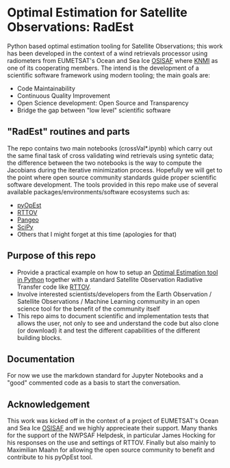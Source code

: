 
# Optimal Estimation for Satellite Observations: RadEst

Python based optimal estimation tooling for Satellite Observations; this work has
been developed in the context of a wind retrievals processor using radiometers from 
EUMETSAT's Ocean and Sea Ice [OSISAF](https://osi-saf.eumetsat.int/) where [KNMI]() as one of its cooperating members. The intend 
is the development of a scientific software framework using modern tooling; the main 
goals are:
- Code Maintainability
- Continuous Quality Improvement
- Open Science development: Open Source and Transparency
- Bridge the gap between "low level" scientific software 

## "RadEst" routines and parts

The repo contains two main notebooks (crossVal*.ipynb) which carry out the same final 
task of cross validating wind retrievals using syntetic data; the difference between
the two notebooks is the way to compute the Jacobians during the iterative minimization process.
Hopefully we will get to the point where open source community standards guide proper scientific software development.
The tools provided in this repo make use of several available packages/environments/software ecosystems such as:

- [pyOpEst](https://github.com/maahn/pyOptimalEstimation)
- [RTTOV](https://nwp-saf.eumetsat.int/site/software/rttov/)
- [Pangeo](https://pangeo.io/)
- [SciPy](https://www.scipy.org/)
- Others that I might forget at this time (apologies for that) 
 

## Purpose of this repo

- Provide a practical example on how to setup an [Optimal Estimation tool in Python](https://github.com/maahn/pyOptimalEstimation)
together with a standard Satellite Observation Radiative Transfer code like [RTTOV](https://nwp-saf.eumetsat.int/site/software/rttov/).
- Involve interested scientists/developers from the Earth Observation / Satellite Observations / Machine Learning community in an open science tool for the benefit of the community itself
- This repo aims to document scientific and implementation tests that allows the user, not only to see and understand the code but also clone (or download) it and test the different capabilities of the different building blocks.  


## Documentation

For now we use the markdown standard for Jupyter Notebooks and a "good" commented code as a basis to start the conversation.


## Acknowledgement

This work was kicked off in the context of a project of EUMETSAT's Ocean and Sea Ice [OSISAF](https://osi-saf.eumetsat.int/) and we highly apprecieate their support. Many thanks for the support of the NWPSAF Helpdesk, in particular James Hocking for his responses on the use and settings of RTTOV. Finally but also mainly to Maximilian Maahn for allowing the open source community to benefit and contribute to his pyOpEst tool. 











